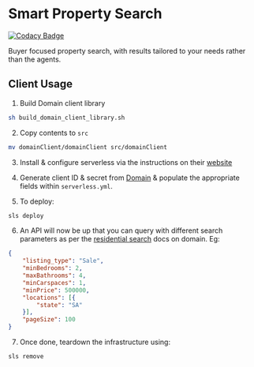 # Smart Property Search

[![Codacy Badge](https://app.codacy.com/project/badge/Grade/f69662f84ff54c2ba386c994dd140eb0)](https://www.codacy.com/manual/yeltahir/smart-property-search?utm_source=github.com&utm_medium=referral&utm_content=diabolical-ninja/smart-property-search&utm_campaign=Badge_Grade)

Buyer focused property search, with results tailored to your needs rather than the agents.

## Client Usage

1.  Build Domain client library

```sh
sh build_domain_client_library.sh
```

2.  Copy contents to `src`
```sh
mv domainClient/domainClient src/domainClient
```

3.  Install & configure serverless via the instructions on their [website](https://www.serverless.com/framework/docs/getting-started/)


4.  Generate client ID & secret from [Domain](https://developer.domain.com.au/docs/introduction) & populate the appropriate fields within `serverless.yml`.

5.  To deploy:
```sh
sls deploy
```

6.  An API will now be up that you can query with different search parameters as per the [residential search](https://developer.domain.com.au/docs/latest/apis/pkg_agents_listings/references/listings_detailedresidentialsearch) docs on domain. Eg:
```json
{
    "listing_type": "Sale",
    "minBedrooms": 2,
    "maxBathrooms": 4,
    "minCarspaces": 1,
    "minPrice": 500000,
    "locations": [{
        "state": "SA"
    }],
    "pageSize": 100
}
```

7.  Once done, teardown the infrastructure using:
```
sls remove
```